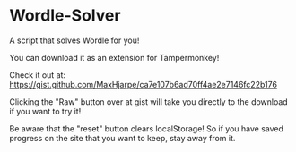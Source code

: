 # Wordle-Solver
A script that solves Wordle for you!

You can download it as an extension for Tampermonkey!


Check it out at: https://gist.github.com/MaxHjarpe/ca7e107b6ad70ff4ae2e7146fc22b176

Clicking the "Raw" button over at gist will take you directly to the download if you want to try it!


Be aware that the "reset" button clears localStorage! So if you have saved progress on the site that you want to keep, stay away from it.
